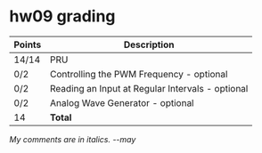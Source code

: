 # hw09 grading

| Points      | Description |
| ----------- | ----------- |
| 14/14 | PRU
|  0/2 | Controlling the PWM Frequency - optional
|  0/2 | Reading an Input at Regular Intervals - optional
|  0/2 | Analog Wave Generator - optional
| 14 | **Total**

*My comments are in italics. --may*
